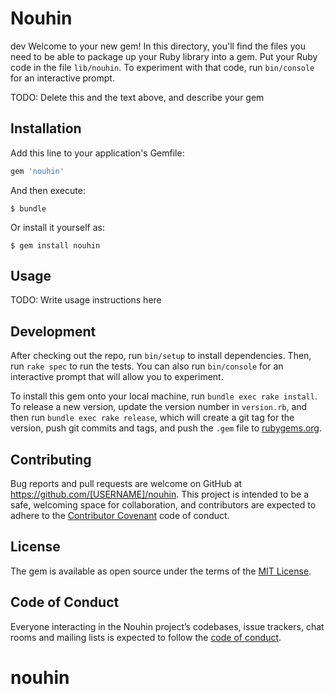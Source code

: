 # Nouhin

dev
Welcome to your new gem! In this directory, you'll find the files you need to be able to package up your Ruby library into a gem. Put your Ruby code in the file `lib/nouhin`. To experiment with that code, run `bin/console` for an interactive prompt.

TODO: Delete this and the text above, and describe your gem

## Installation

Add this line to your application's Gemfile:

```ruby
gem 'nouhin'
```

And then execute:

    $ bundle

Or install it yourself as:

    $ gem install nouhin

## Usage

TODO: Write usage instructions here

## Development

After checking out the repo, run `bin/setup` to install dependencies. Then, run `rake spec` to run the tests. You can also run `bin/console` for an interactive prompt that will allow you to experiment.

To install this gem onto your local machine, run `bundle exec rake install`. To release a new version, update the version number in `version.rb`, and then run `bundle exec rake release`, which will create a git tag for the version, push git commits and tags, and push the `.gem` file to [rubygems.org](https://rubygems.org).

## Contributing

Bug reports and pull requests are welcome on GitHub at https://github.com/[USERNAME]/nouhin. This project is intended to be a safe, welcoming space for collaboration, and contributors are expected to adhere to the [Contributor Covenant](http://contributor-covenant.org) code of conduct.

## License

The gem is available as open source under the terms of the [MIT License](https://opensource.org/licenses/MIT).

## Code of Conduct

Everyone interacting in the Nouhin project’s codebases, issue trackers, chat rooms and mailing lists is expected to follow the [code of conduct](https://github.com/[USERNAME]/nouhin/blob/master/CODE_OF_CONDUCT.md).
# nouhin
